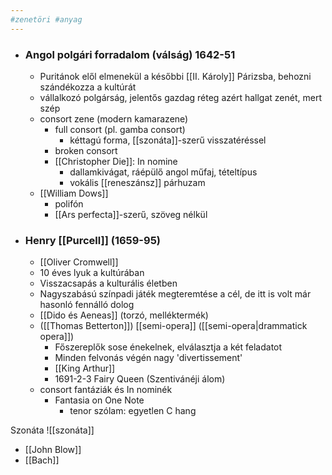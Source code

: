 ```yaml
---
#zenetöri #anyag
---
```


- ### **Angol polgári forradalom** (válság) 1642-51
    -   Puritánok elől elmenekül a későbbi [[II. Károly]] Párizsba, behozni szándékozza a kultúrát
    - vállalkozó polgárság, jelentős gazdag réteg azért hallgat zenét, mert szép
    - consort zene (modern kamarazene)
	    - full consort (pl. gamba consort)
		    - kéttagú forma, [[szonáta]]-szerű visszatéréssel
	    - broken consort
	    - [[Christopher Die]]: In nomine
		    - dallamkivágat, ráépülő angol műfaj, tételtípus
		    - vokális [[reneszánsz]] párhuzam
    - [[William Dows]]
	    - polifón
	    - [[Ars perfecta]]-szerű, szöveg nélkül
	
- ### Henry [[Purcell]] (1659-95)
    -   [[Oliver Cromwell]]
    -   10 éves lyuk a kultúrában
    -   Visszacsapás a kulturális életben
    -   Nagyszabású színpadi játék megteremtése a cél, de itt is volt már hasonló fennálló dolog
    -   [[Dido és Aeneas]] (torzó, melléktermék)
    -   ([[Thomas Betterton]]) [[semi-opera]] ([[semi-opera|drammatick opera]])
        -   Főszereplők sose énekelnek, elválasztja a két feladatot
        -   Minden felvonás végén nagy 'divertissement'
        -   [[King Arthur]]
        -   1691-2-3 Fairy Queen (Szentivánéji álom)
	- consort fantáziák és In nominék
		-  Fantasia on One Note
			 - tenor szólam: egyetlen C hang

Szonáta
![[szonáta]]
* [[John Blow]]
* [[Bach]]
